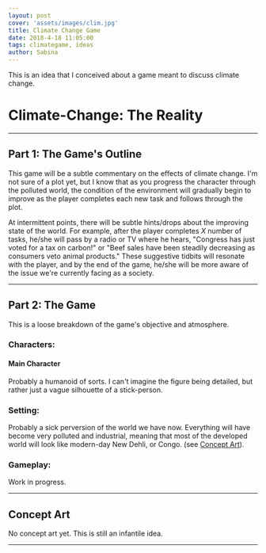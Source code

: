 ```yaml
---
layout: post
cover: 'assets/images/clim.jpg'
title: Climate Change Game
date: 2018-4-18 11:05:00
tags: climategame, ideas
author: Sabina
---
```

<p>This is an idea that I conceived about a game meant to discuss climate change.</p>



<h1>Climate-Change: The Reality</h1>
<hr />

<h2>Part 1: The Game's Outline</h2>

<p>This game will be a subtle commentary on the effects of climate change. I'm not sure of a plot yet, but I know that as you progress the character through the polluted world, the condition of the environment will gradually begin to improve as the player completes each new task and follows through the plot.</p>

<p>At intermittent points, there will be subtle hints/drops about the improving state of the world. For example, after the player completes <i>X</i> number of tasks, he/she will pass by a radio or TV where he hears, "Congress has just voted for a tax on carbon!" or "Beef sales have been steadily decreasing as consumers veto animal products." These suggestive tidbits will resonate with the player, and by the end of the game, he/she will be more aware of the issue we're currently facing as a society.</p>

<hr />
<h2>Part 2: The Game</h2>

<p>This is a loose breakdown of the game's objective and atmosphere.</p>

<h3><b>Characters:</b></h3>
<h4>Main Character</h4>
<p>Probably a humanoid of sorts. I can't imagine the figure being detailed, but rather just a vague silhouette of a stick-person.</p>

<h3><b>Setting:</b></h3>
<p>Probably a sick perversion of the world we have now. Everything will have become very polluted and industrial, meaning that most of the developed world will look like modern-day New Dehli, or Congo. (see <a href="#cart">Concept Art</a>).</p>

<h3><b>Gameplay:</b></h3>
<p>Work in progress.</p>


<hr />
<h2><a id="cart">Concept Art</a></h2> 

<p>No concept art yet. This is still an infantile idea.</p>

<!--
<amp-img src="{{ site.baseurl }}assets/images/cyber1.png" width="500" height="350" layout="responsive" alt="" class="mb3"></amp-img>
<amp-img src="{{ site.baseurl }}assets/images/cyber2.jpg" width="500" height="350" layout="responsive" alt="" class="mb3"></amp-img>
<amp-img src="{{ site.baseurl }}assets/images/cyber3.gif" width="500" height="350" layout="responsive" alt="" class="mb3"></amp-img>
<amp-img src="{{ site.baseurl }}assets/images/cyber4.jpg" width="500" height="350" layout="responsive" alt="" class="mb3"></amp-img>
<amp-img src="{{ site.baseurl }}assets/images/cyber5.jpg" width="500" height="350" layout="responsive" alt="" class="mb3"></amp-img>
<amp-img src="{{ site.baseurl }}assets/images/cyber6.jpg" width="500" height="350" layout="responsive" alt="" class="mb3"></amp-img>
<amp-img src="{{ site.baseurl }}assets/images/cyber7.png" width="500" height="350" layout="responsive" alt="" class="mb3"></amp-img>
-->
<hr />
